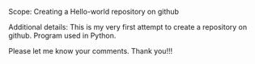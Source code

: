 Scope: Creating a Hello-world repository on github

Additional details: This is my very first attempt to create a repository on github. Program used in Python.

Please let me know your comments. 
Thank you!!!